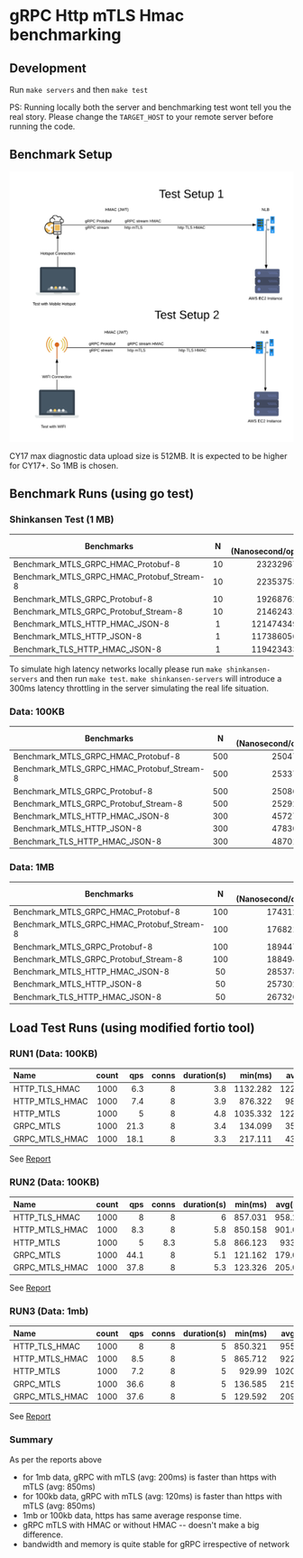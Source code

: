 # gRPC Http mTLS Hmac benchmarking

## Development

Run `make servers` and then `make test`

PS: Running locally both the server and benchmarking test wont tell you the real story. Please change the `TARGET_HOST` to your remote server before running the code.

## Benchmark Setup

![Test Setup](/setup.png)


CY17 max diagnostic data upload size is 512MB. It is expected to be higher for CY17+. So 1MB is chosen.

## Benchmark Runs (using go test)

### Shinkansen Test (1 MB)

|   Benchmarks        |   N           |    Latency (Nanosecond/operation)  |    Bandwith (bytes/operation)  |   Memory (allocations/operation)  |
| ------------- |:-------------:| -----:| -----:|-----:|
|   Benchmark_MTLS_GRPC_HMAC_Protobuf-8          |   10      |     232329677 ns/op  |     128794 B/op    |    108 allocs/op  |
|   Benchmark_MTLS_GRPC_HMAC_Protobuf_Stream-8   |   10      |     223537533 ns/op  |     129587 B/op    |    112 allocs/op  |
|   Benchmark_MTLS_GRPC_Protobuf-8               |   10      |     192687629 ns/op  |     127694 B/op    |    103 allocs/op  |
|   Benchmark_MTLS_GRPC_Protobuf_Stream-8        |   10      |     214624319 ns/op  |     128323 B/op    |    110 allocs/op  |
|   Benchmark_MTLS_HTTP_HMAC_JSON-8              |   1       |    1214743491 ns/op  |     634212 B/op    |   1232 allocs/op  |
|   Benchmark_MTLS_HTTP_JSON-8                   |   1       |    1173860561 ns/op  |     604352 B/op    |   1373 allocs/op  |
|   Benchmark_TLS_HTTP_HMAC_JSON-8               |   1       |    1194234338 ns/op  |     603127 B/op    |   1367 allocs/op  |


To simulate high latency networks locally please run `make shinkansen-servers` and then run `make test`. 
`make shinkansen-servers` will introduce a 300ms latency throttling in the server simulating the real life situation.

### Data: 100KB

|   Benchmarks        |   N           |    Latency (Nanosecond/operation)  |    Bandwith (bytes/operation)  |   Memory (allocations/operation)  |
| ------------- |:-------------:| -----:| -----:|-----:|
|   Benchmark_MTLS_GRPC_HMAC_Protobuf-8          |   500      |     2504702 ns/op    |     128794 B/op    |     97 allocs/op |
|   Benchmark_MTLS_GRPC_HMAC_Protobuf_Stream-8   |   500      |     2533754 ns/op    |     129169 B/op    |    106 allocs/op |
|   Benchmark_MTLS_GRPC_Protobuf-8               |   500      |     2508642 ns/op    |     127944 B/op    |     91 allocs/op |
|   Benchmark_MTLS_GRPC_Protobuf_Stream-8        |   500      |     2529270 ns/op    |     128332 B/op    |    100 allocs/op |
|   Benchmark_MTLS_HTTP_HMAC_JSON-8              |   300      |     4572717 ns/op    |     249072 B/op    |    292 allocs/op |
|   Benchmark_MTLS_HTTP_JSON-8                   |   300      |     4783064 ns/op    |     262402 B/op    |    352 allocs/op |
|   Benchmark_TLS_HTTP_HMAC_JSON-8               |   300      |     4870114 ns/op    |     225274 B/op    |    219 allocs/op |


### Data: 1MB

|   Benchmarks        |   N           |    Latency (Nanosecond/operation)  |    Bandwith (bytes/operation)  |   Memory (allocations/operation)  |
| ------------- |:-------------:| -----:| -----:|-----:|
|   Benchmark_MTLS_GRPC_HMAC_Protobuf-8          |   100      |     17431225 ns/op   |     1030183 B/op    |   106 allocs/op |
|   Benchmark_MTLS_GRPC_HMAC_Protobuf_Stream-8   |   100      |     17682164 ns/op   |     1030704 B/op    |   120 allocs/op |
|   Benchmark_MTLS_GRPC_Protobuf-8               |   100      |     18944755 ns/op   |     1029412 B/op    |   103 allocs/op |
|   Benchmark_MTLS_GRPC_Protobuf_Stream-8        |   100      |     18849443 ns/op   |     1029891 B/op    |   112 allocs/op |
|   Benchmark_MTLS_HTTP_HMAC_JSON-8              |    50      |     28537868 ns/op   |     3990679 B/op    |   495 allocs/op |
|   Benchmark_MTLS_HTTP_JSON-8                   |    50      |     25730243 ns/op   |     3534994 B/op    |   438 allocs/op |
|   Benchmark_TLS_HTTP_HMAC_JSON-8               |    50      |     26732076 ns/op   |     3780368 B/op    |   258 allocs/op |

## Load Test Runs (using modified fortio tool)

### RUN1 (Data: 100KB)

| Name | count | qps | conns | duration(s) | min(ms) | avg(ms) | p50(ms) | p75(ms) | p90(ms) | p99(ms) | p99.9(ms) | max(ms) |
| :--- | :---:| ---: | ---: | ---: | ---: | ---: | ---: | ---: | ---: | ---: | ---: | ---: | 
| HTTP_TLS_HMAC | 1000 | 6.3 | 8 | 3.8 | 1132.282 | 1229.648 | 1256.46 | 1324.19 | 1364.83 | 1389.21 | 1391.65 | 1391.920 |
| HTTP_MTLS_HMAC | 1000 | 7.4 | 8 | 3.9 | 876.322 | 985.183 | 980.68 | 1063.61 | 1121.87 | 1156.82 | 1160.32 | 1160.709 |
| HTTP_MTLS | 1000 | 5 | 8 | 4.8 | 1035.332 | 1225.442 | 1517.67 | 1780.76 | 1938.61 | 2245.35 | 2315.08 | 2322.829 |
| GRPC_MTLS | 1000 | 21.3 | 8 | 3.4 | 134.099 | 358.557 | 287.5 |433.33 | 613.64 | 721.94 | 732.77 | 733.969 |
| GRPC_MTLS_HMAC | 1000 | 18.1 | 8 | 3.3 | 217.111 | 431.567 | 431.82 | 500 | 645.81 | 733.3 | 742.04 | 743.016 |

See [Report](https://github.com/telematicsct/grpc-benchmark/issues/2)

### RUN2 (Data: 100KB)

| Name | count | qps | conns | duration(s) | min(ms) | avg(ms) | p50(ms) | p75(ms) | p90(ms) | p99(ms) | p99.9(ms) | max(ms) |
| :--- | :---:| ---: | ---: | ---: | ---: | ---: | ---: | ---: | ---: | ---: | ---: | ---: | 
| HTTP_TLS_HMAC | 1000 | 8 | 8 | 6 | 857.031 | 958.272 | 950.98 | 1000 | 1036.94 | 1059.1 | 1061.32 | 1061.564 |
| HTTP_MTLS_HMAC | 1000 | 8.3 | 8 | 5.8 | 850.158 | 901.073 | 925.08 | 964.17 | 987.62 | 1151.1 | 1276.63 | 1290.58 |
| HTTP_MTLS | 1000 | 5 | 8.3 | 5.8 | 866.123 | 933.91 | 945.08 | 986.27 | 1023.19 | 1054.49 | 1057.62 | 1057.963 |
| GRPC_MTLS | 1000 | 44.1 | 8 | 5.1 | 121.162 | 179.044 | 171.62 | 197.07 | 276.11 | 344.97 | 352.76 | 353.625 | 
| GRPC_MTLS_HMAC | 1000 | 37.8 | 8 | 5.3 | 123.326 | 205.094 | 180.4 | 234.78 | 300 | 750 | 813.94 | 821.039 |

See [Report](https://github.com/telematicsct/grpc-benchmark/issues/3)

### RUN3 (Data: 1mb)

| Name | count | qps | conns | duration(s) | min(ms) | avg(ms) | p50(ms) | p75(ms) | p90(ms) | p99(ms) | p99.9(ms) | max(ms) |
| :--- | :---:| ---: | ---: | ---: | ---: | ---: | ---: | ---: | ---: | ---: | ---: | ---: | 
| HTTP_TLS_HMAC | 1000 | 8 | 8 | 5 | 850.321 | 955.098 | 957.9 | 1020.27 | 1068.92 | 1098.11 | 1101.03 | 1101.35 |
| HTTP_MTLS_HMAC | 1000 | 8.5 | 8 | 5 | 865.712 | 922.695 | 926.41 | 958.09 | 977.09 | 988.49 | 989.63 | 989.756 |
| HTTP_MTLS | 1000 | 7.2 | 8 | 5 | 929.99 | 1020.397 | 1013.5 | 1087.78 | 1132.34 | 1159.08 | 1161.76 | 1162.054 |
| GRPC_MTLS | 1000 | 36.6 | 8 | 5 | 136.585 | 215.997 | 204.82 | 261.45 | 295.42| 377.05 | 386.99 | 388.093 |
| GRPC_MTLS_HMAC | 1000 | 37.6 | 8 | 5 | 129.592 | 209.796 | 206.59 | 259.89 | 291.87 | 406.76 | 410.62 | 411.051 |

See [Report](https://github.com/telematicsct/grpc-benchmark/issues/4)

### Summary

As per the reports above
- for 1mb data, gRPC with mTLS (avg: 200ms) is faster than https with mTLS (avg: 850ms)
- for 100kb data, gRPC with mTLS (avg: 120ms) is faster than https with mTLS (avg: 850ms)
- 1mb or 100kb data, https has same average response time.
- gRPC mTLS with HMAC or without HMAC -- doesn't make a big difference.
- bandwidth and memory is quite stable for gRPC irrespective of network
